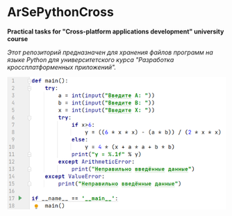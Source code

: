 # ArSePythonCross
**Practical tasks for "Cross-platform applications development" university course**

_Этот репозиторий предназначен для хранения файлов программ на языке Python для университетского курса "Разработка кроссплатформенных приложений"._

![Screenshot](Screenshot.PNG)

